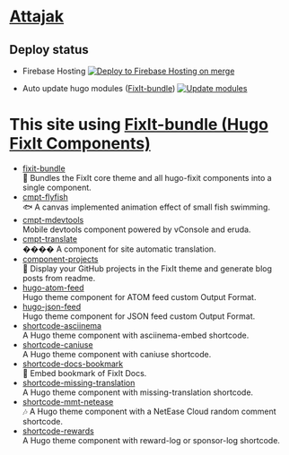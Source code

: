 # [Attajak](https://attajak.web.app)

## Deploy status

  - Firebase Hosting [![Deploy to Firebase Hosting on merge](https://github.com/attajak/attajak.web.app/actions/workflows/firebase-hosting-merge.yml/badge.svg)](https://github.com/attajak/attajak.web.app/actions/workflows/firebase-hosting-merge.yml)

  - Auto update hugo modules ([FixIt-bundle](https://github.com/hugo-fixit/fixit-bundle)) [![Update modules](https://github.com/attajak/attajak.web.app/actions/workflows/update-modules.yml/badge.svg)](https://github.com/attajak/attajak.web.app/actions/workflows/update-modules.yml)

# This site using [FixIt-bundle (Hugo FixIt Components)](https://github.com/hugo-fixit/fixit-bundle)

<!-- HUGO_FIXIT_COMPONENTS:START -->
- [fixit-bundle](https://github.com/hugo-fixit/fixit-bundle)\
 🌲 Bundles the FixIt core theme and all hugo-fixit components into a single component.
- [cmpt-flyfish](https://github.com/hugo-fixit/cmpt-flyfish)\
 🐟 A canvas implemented animation effect of small fish swimming.
- [cmpt-mdevtools](https://github.com/hugo-fixit/cmpt-mdevtools)\
 Mobile devtools component powered by vConsole and eruda.
- [cmpt-translate](https://github.com/hugo-fixit/cmpt-translate)\
 ���� A component for site automatic translation.
- [component-projects](https://github.com/hugo-fixit/component-projects)\
 🐙 Display your GitHub projects in the FixIt theme and generate blog posts from readme.
- [hugo-atom-feed](https://github.com/hugo-fixit/hugo-atom-feed)\
 Hugo theme component for ATOM feed custom Output Format.
- [hugo-json-feed](https://github.com/hugo-fixit/hugo-json-feed)\
 Hugo theme component for JSON feed custom Output Format.
- [shortcode-asciinema](https://github.com/hugo-fixit/shortcode-asciinema)\
 A Hugo theme component with asciinema-embed shortcode.
- [shortcode-caniuse](https://github.com/hugo-fixit/shortcode-caniuse)\
 A Hugo theme component with caniuse shortcode.
- [shortcode-docs-bookmark](https://github.com/hugo-fixit/shortcode-docs-bookmark)\
 🔖 Embed bookmark of FixIt Docs.
- [shortcode-missing-translation](https://github.com/hugo-fixit/shortcode-missing-translation)\
 A Hugo theme component with missing-translation shortcode.
- [shortcode-mmt-netease](https://github.com/hugo-fixit/shortcode-mmt-netease)\
 🎶 A Hugo theme component with a NetEase Cloud random comment shortcode.
- [shortcode-rewards](https://github.com/hugo-fixit/shortcode-rewards)\
 A Hugo theme component with reward-log or sponsor-log shortcode.
<!-- HUGO_FIXIT_COMPONENTS:END -->
